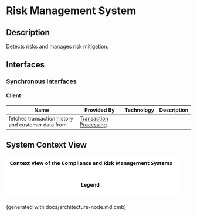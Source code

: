 # Risk Management System
## Description
Detects risks and manages risk mitigation.


## Interfaces

### Synchronous Interfaces

#### Client
| Name | Provided By | Technology | Description |
|---|---|---|---|
| fetches transaction history and customer data from | [Transaction Processing](../../mybank/core-banking/transaction-processing-system.md) |  |  |

## System Context View
![Context View of the Compliance and Risk Management Systems](../../mybank/compliance/context-view.png)


(generated with docs/architecture-node.md.cmb)
